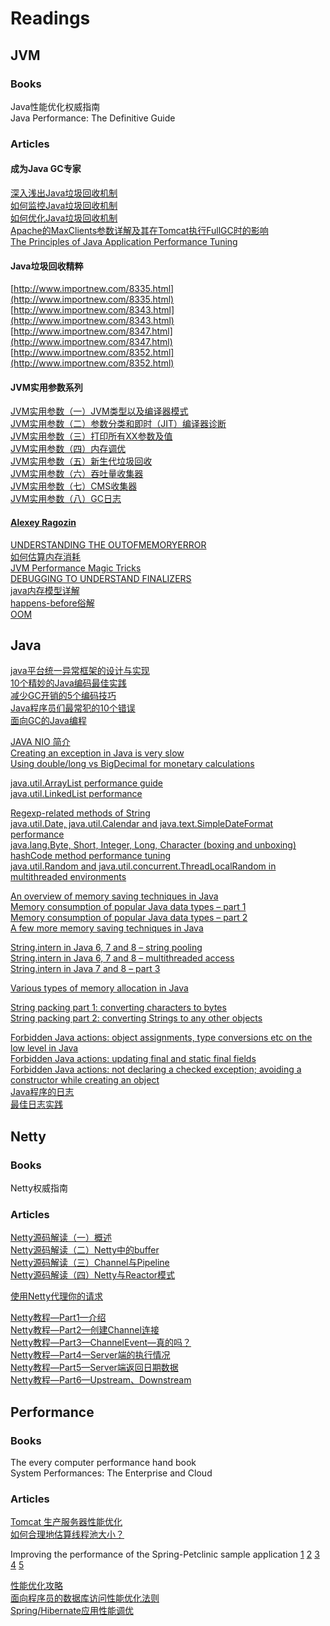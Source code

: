 # Readings

## JVM

### Books

Java性能优化权威指南 <br />
Java Performance: The Definitive Guide <br />

### Articles

#### 成为Java GC专家
[深入浅出Java垃圾回收机制](http://www.importnew.com/1993.html) <br />
[如何监控Java垃圾回收机制](http://www.importnew.com/2057.html) <br />
[如何优化Java垃圾回收机制](http://www.importnew.com/3146.html) <br />
[Apache的MaxClients参数详解及其在Tomcat执行FullGC时的影响](http://www.importnew.com/3151.html) <br />
[The Principles of Java Application Performance Tuning](http://www.cubrid.org/blog/dev-platform/the-principles-of-java-application-performance-tuning/) <br />

#### Java垃圾回收精粹
[http://www.importnew.com/8335.html](http://www.importnew.com/8335.html) <br />
[http://www.importnew.com/8343.html](http://www.importnew.com/8343.html) <br />
[http://www.importnew.com/8347.html](http://www.importnew.com/8347.html) <br />
[http://www.importnew.com/8352.html](http://www.importnew.com/8352.html) <br />

#### JVM实用参数系列
[JVM实用参数（一）JVM类型以及编译器模式](http://ifeve.com/useful-jvm-flags-part-1-jvm-types-and-compiler-modes-2/) <br />
[JVM实用参数（二）参数分类和即时（JIT）编译器诊断](http://ifeve.com/useful-jvm-flags-part-2-flag/) <br />
[JVM实用参数（三）打印所有XX参数及值](http://ifeve.com/useful-jvm-flags-part-3-printing-all-xx-flags-and-their-values/) <br />
[JVM实用参数（四）内存调优](http://ifeve.com/useful-jvm-flags-part-4-heap-tuning/) <br />
[JVM实用参数（五）新生代垃圾回收](http://ifeve.com/useful-jvm-flags-part-5-young-generation-garbage-collection/) <br />
[JVM实用参数（六）吞吐量收集器](http://ifeve.com/useful-jvm-flags-part-6-throughput-collector/) <br />
[JVM实用参数（七）CMS收集器](http://ifeve.com/useful-jvm-flags-part-7-cms-collector/) <br />
[JVM实用参数（八）GC日志](http://ifeve.com/useful-jvm-flags-part-8-gc-logging/) <br />

#### [Alexey Ragozin](http://blog.ragozin.info/p/garbage-collection.html)

[UNDERSTANDING THE OUTOFMEMORYERROR](https://plumbr.eu/blog/understanding-java-lang-outofmemoryerror) <br />
[如何估算内存消耗](http://www.importnew.com/10570.html) <br />
[JVM Performance Magic Tricks](http://www.takipiblog.com/2013/05/30/jvm-performance-magic-tricks/) <br />
[DEBUGGING TO UNDERSTAND FINALIZERS](https://plumbr.eu/blog/debugging-to-understand-finalizer) <br />
[java内存模型详解](http://kenwublog.com/explain-java-memory-model-in-detail) <br />
[happens-before俗解](http://ifeve.com/easy-happens-before/) <br />
[OOM](https://plumbr.eu/outofmemoryerror)

## Java

[java平台统一异常框架的设计与实现](http://blog.csdn.net/snow_fox_yaya/article/details/1823205) <br />
[10个精妙的Java编码最佳实践](http://www.importnew.com/10138.html) <br />
[减少GC开销的5个编码技巧](http://www.importnew.com/10472.html) <br />
[Java程序员们最常犯的10个错误](http://www.importnew.com/12074.html) <br />
[面向GC的Java编程](http://blog.hesey.net/2014/05/gc-oriented-java-programming.html) <br />

[JAVA NIO 简介](http://alicsd.iteye.com/blog/834447) <br />
[Creating an exception in Java is very slow](http://java-performance.info/throwing-an-exception-in-java-is-very-slow/) <br />
[Using double/long vs BigDecimal for monetary calculations](http://java-performance.info/bigdecimal-vs-double-in-financial-calculations/) <br />

[java.util.ArrayList performance guide](http://java-performance.info/arraylist-performance/) <br />
[java.util.LinkedList performance](http://java-performance.info/linkedlist-performance/) <br />

[Regexp-related methods of String](http://java-performance.info/regexp-related-methods-of-string/) <br />
[java.util.Date, java.util.Calendar and java.text.SimpleDateFormat performance](http://java-performance.info/java-util-date-java-util-calendar-and-java-text-simpledateformat/) <br />
[java.lang.Byte, Short, Integer, Long, Character (boxing and unboxing)](http://java-performance.info/java-lang-byte-short-integer-long-character-boxing-and-unboxing/) <br />
[hashCode method performance tuning](http://java-performance.info/hashcode-method-performance-tuning/) <br />
[java.util.Random and java.util.concurrent.ThreadLocalRandom in multithreaded environments
](http://java-performance.info/java-util-random-java-util-concurrent-threadlocalrandom-multithreaded-environments/) <br />

[An overview of memory saving techniques in Java](http://java-performance.info/overview-of-memory-saving-techniques-java/) <br />
[Memory consumption of popular Java data types – part 1](http://java-performance.info/memory-consumption-of-java-data-types-1/) <br />
[Memory consumption of popular Java data types – part 2](http://java-performance.info/memory-consumption-of-java-data-types-2/) <br />
[A few more memory saving techniques in Java](http://java-performance.info/a-few-more-memory-saving-techniques-in-java/) <br />

[String.intern in Java 6, 7 and 8 – string pooling](http://java-performance.info/string-intern-in-java-6-7-8/) <br />
[String.intern in Java 6, 7 and 8 – multithreaded access](http://java-performance.info/string-intern-java-6-7-8-multithreaded-access/) <br />
[String.intern in Java 7 and 8 – part 3](http://java-performance.info/string-intern-java-7-8-part-3/) <br />

[Various types of memory allocation in Java](http://java-performance.info/memory-allocation-in-java/) <br />

[String packing part 1: converting characters to bytes
](http://java-performance.info/string-packing-converting-characters-to-bytes/) <br />
[String packing part 2: converting Strings to any other objects
](http://java-performance.info/string-packing-converting-strings-to-any-other-objects/) <br />

[Forbidden Java actions: object assignments, type conversions etc on the low level in Java](http://java-performance.info/object-assignments-type-conversions-on-the-low-level-in-java/) <br />
[Forbidden Java actions: updating final and static final fields
](http://java-performance.info/updating-final-and-static-final-fields/) <br />
[Forbidden Java actions: not declaring a checked exception; avoiding a constructor while creating an object
](http://java-performance.info/forbidden-java-actions-not-declaring-a-checked-exception-avoiding-a-constructor-while-creating-an-object/) <br />
[Java程序的日志](http://hugozhu.myalert.info/2013/02/28/logging-in-java.html) <br />
[最佳日志实践](http://www.bitstech.net/2014/01/07/log-best-practice/)

## Netty

### Books

Netty权威指南

### Articles

[Netty源码解读（一）概述](http://ifeve.com/netty1/) <br />
[Netty源码解读（二）Netty中的buffer](http://ifeve.com/netty-2-buffer/) <br />
[Netty源码解读（三）Channel与Pipeline](http://ifeve.com/channel-pipeline/) <br />
[Netty源码解读（四）Netty与Reactor模式](http://ifeve.com/netty-reactor-4/) <br />

[使用Netty代理你的请求](http://www.importnew.com/7496.html) <br />

[Netty教程—Part1—介绍](http://www.importnew.com/7669.html) <br />
[Netty教程—Part2—创建Channel连接](http://www.importnew.com/7674.html) <br />
[Netty教程—Part3—ChannelEvent—真的吗？](http://www.importnew.com/7679.html) <br />
[Netty教程—Part4—Server端的执行情况](http://www.importnew.com/7686.html) <br />
[Netty教程—Part5—Server端返回日期数据](http://www.importnew.com/7692.html) <br />
[Netty教程—Part6—Upstream、Downstream](http://www.importnew.com/7699.html) <br />


## Performance

### Books

The every computer performance hand book <br />
System Performances: The Enterprise and Cloud

### Articles

[Tomcat 生产服务器性能优化](http://www.importnew.com/5995.html) <br />
[如何合理地估算线程池大小？](http://ifeve.com/how-to-calculate-threadpool-size/) <br />

Improving the performance of the Spring-Petclinic sample application [1](http://blog.ippon.fr/2013/03/11/improving-the-performance-of-the-spring-petclinic-sample-application-part-1-of-5/) [2](http://blog.ippon.fr/2013/03/12/improving-the-performance-of-the-spring-petclinic-sample-application-part-2-of-5/) [3](http://blog.ippon.fr/2013/03/13/improving-the-performance-of-the-spring-petclinic-sample-application-part-3-of-5/) [4](http://blog.ippon.fr/2013/03/14/improving-the-performance-of-the-spring-petclinic-sample-application-part-4-of-5/) [5](http://blog.ippon.fr/2013/03/15/improving-the-performance-of-the-spring-petclinic-sample-application-part-5-of-5/) <br />

[性能优化攻略](http://coolshell.cn/articles/7490.html) <br />
[面向程序员的数据库访问性能优化法则](http://blog.csdn.net/yzsind/article/details/6059209) <br />
[Spring/Hibernate应用性能调优](http://www.importnew.com/12314.html) <br />
